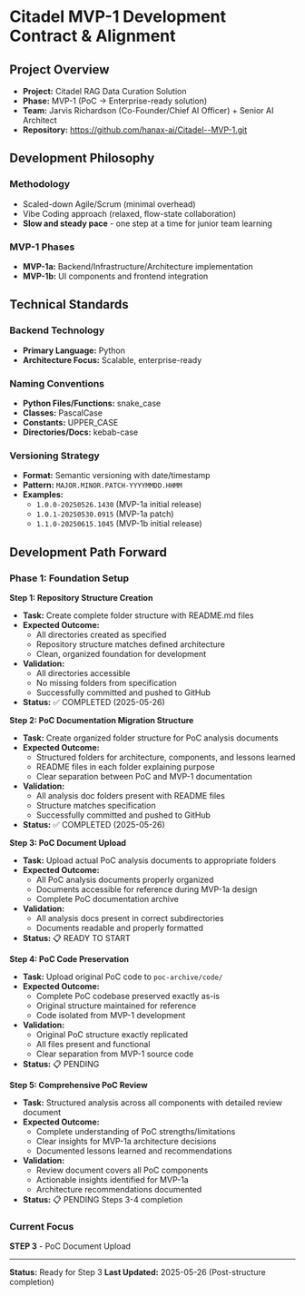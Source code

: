 # Citadel MVP-1 Development Contract & Alignment

## Project Overview
- **Project:** Citadel RAG Data Curation Solution
- **Phase:** MVP-1 (PoC → Enterprise-ready solution)
- **Team:** Jarvis Richardson (Co-Founder/Chief AI Officer) + Senior AI Architect
- **Repository:** https://github.com/hanax-ai/Citadel--MVP-1.git

## Development Philosophy
### Methodology
- Scaled-down Agile/Scrum (minimal overhead)
- Vibe Coding approach (relaxed, flow-state collaboration)
- **Slow and steady pace** - one step at a time for junior team learning

### MVP-1 Phases
- **MVP-1a:** Backend/Infrastructure/Architecture implementation
- **MVP-1b:** UI components and frontend integration

## Technical Standards
### Backend Technology
- **Primary Language:** Python
- **Architecture Focus:** Scalable, enterprise-ready

### Naming Conventions
- **Python Files/Functions:** snake_case
- **Classes:** PascalCase  
- **Constants:** UPPER_CASE
- **Directories/Docs:** kebab-case

### Versioning Strategy
- **Format:** Semantic versioning with date/timestamp
- **Pattern:** `MAJOR.MINOR.PATCH-YYYYMMDD.HHMM`
- **Examples:**
  - `1.0.0-20250526.1430` (MVP-1a initial release)
  - `1.0.1-20250530.0915` (MVP-1a patch)
  - `1.1.0-20250615.1045` (MVP-1b initial release)

## Development Path Forward

### Phase 1: Foundation Setup

**Step 1: Repository Structure Creation**
- **Task:** Create complete folder structure with README.md files
- **Expected Outcome:** 
  - All directories created as specified
  - Repository structure matches defined architecture
  - Clean, organized foundation for development
- **Validation:** 
  - All directories accessible
  - No missing folders from specification
  - Successfully committed and pushed to GitHub
- **Status:** ✅ COMPLETED (2025-05-26)

**Step 2: PoC Documentation Migration Structure**
- **Task:** Create organized folder structure for PoC analysis documents
- **Expected Outcome:**
  - Structured folders for architecture, components, and lessons learned
  - README files in each folder explaining purpose
  - Clear separation between PoC and MVP-1 documentation
- **Validation:**
  - All analysis doc folders present with README files
  - Structure matches specification
  - Successfully committed and pushed to GitHub
- **Status:** ✅ COMPLETED (2025-05-26)

**Step 3: PoC Document Upload**
- **Task:** Upload actual PoC analysis documents to appropriate folders
- **Expected Outcome:**
  - All PoC analysis documents properly organized
  - Documents accessible for reference during MVP-1a design
  - Complete PoC documentation archive
- **Validation:**
  - All analysis docs present in correct subdirectories
  - Documents readable and properly formatted
- **Status:** 📋 READY TO START

**Step 4: PoC Code Preservation**
- **Task:** Upload original PoC code to `poc-archive/code/`
- **Expected Outcome:**
  - Complete PoC codebase preserved exactly as-is
  - Original structure maintained for reference
  - Code isolated from MVP-1 development
- **Validation:**
  - Original PoC structure exactly replicated
  - All files present and functional
  - Clear separation from MVP-1 source code
- **Status:** 📋 PENDING

**Step 5: Comprehensive PoC Review**
- **Task:** Structured analysis across all components with detailed review document
- **Expected Outcome:**
  - Complete understanding of PoC strengths/limitations
  - Clear insights for MVP-1a architecture decisions
  - Documented lessons learned and recommendations
- **Validation:**
  - Review document covers all PoC components
  - Actionable insights identified for MVP-1a
  - Architecture recommendations documented
- **Status:** 📋 PENDING Steps 3-4 completion

### Current Focus
**STEP 3** - PoC Document Upload

---
**Status:** Ready for Step 3
**Last Updated:** 2025-05-26 (Post-structure completion)
